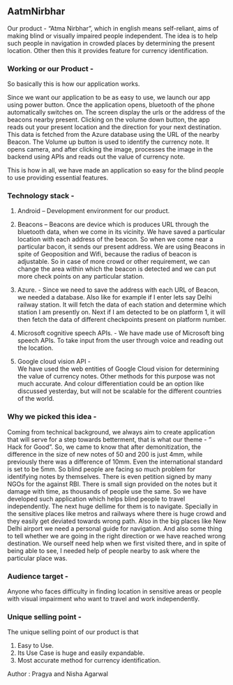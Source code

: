 ## AatmNirbhar 
              
Our product - “Atma Nirbhar”, which in english means self-reliant, aims of making blind or visually impaired people independent. The idea is to help such people in navigation in crowded places by determining the present location. Other then this it provides feature for currency identification.

### Working or our Product - 

So basically this is how our application works.

Since we want our application to be as easy to use, we launch our app using power button. Once the application opens, bluetooth of the phone automatically switches on. The screen display the urls or the address of the beacons nearby present. Clicking on the volume down button, the app reads out your present location and the direction for your next destination. This data is fetched from the Azure database using the URL of the nearby Beacon. The Volume up button is used to identify the currency note. It opens camera, and after clicking the image, processes the image in the backend using APIs and reads out the value of currency note.

This is how in all, we have made an application so easy for the blind people to use providing essential features.

### Technology stack -

1. Android – Development environment for our product. 

2. Beacons – Beacons are device which is produces URL through the bluetooth data, when we come in its vicinity. We have saved a particular location with each address of the beacon. So when we come near a particular bacon, it sends our present address. We are using Beacons in spite of Geoposition and Wifi, because the radius of beacon is adjustable. So in case of more crowd or other requirement, we can change the area within which the beacon is detected and we can put more check points on any particular station. 

3. Azure.  - Since we need to save the address with each URL of Beacon, we needed a database. Also like for example if I enter lets say Delhi railway station. It will fetch the data of each station and determine which station I am presently on. Next if I am detected to be on platform 1, it will then fetch the data of different checkpoints present on platform number. 

4. Microsoft cognitive speech APIs. -      We have made use of Microsoft bing speech APIs. To take input from the user through voice and reading out the location.     

5. Google cloud vision API -               
 We have used the web entities of Google Cloud vision for determining the value of currency notes. Other methods for this purpose was not much accurate. And colour differentiation could be an option like discussed yesterday, but will not be scalable for the different countries of the world. 


### Why we picked this idea  -

Coming from technical background, we always aim to create application that will serve for a step towards betterment, that is what our theme - “ Hack for Good”. 
So, we came to know that after demonitization, the difference in the size of new notes of 50 and 200 is just 4mm, while previously there was a difference of 10mm. Even the international standard is set to be 5mm. So blind people are facing so much problem for identifying notes by themselves. There is even petition signed by many NGOs for the against RBI. There is small sign provided on the notes but it damage with time, as thousands of people use the same. So we have developed such application which helps blind people to travel independently. The next huge dellime for them is to navigate. Specially in the sensitive places like metros and railways where there is huge crowd and they easily get deviated towards wrong path. Also in the big places like New Delhi airport we need a personal guide for navigation. And also some thing to tell whether we are going in the right direction or we have reached wrong destination. We ourself need help when we first visited there, and in spite of being able to see, I needed help of people nearby to ask where the particular place was. 

### Audience target -
Anyone who faces difficulty in finding location in sensitive areas or people with visual impairment who want to travel and work independently.

### Unique selling point -

The unique selling point of our product is that
1. Easy to Use.
2. Its Use Case is huge and easily expandable. 
3. Most accurate method for currency identification. 


Author : Pragya and Nisha Agarwal



